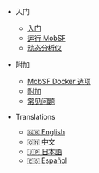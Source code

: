 <!-- _navbar.md -->
<!-- docs/_sidebar.md -->
* 入门
    * [入门](/zh-cn/)
    * [运行 MobSF](/zh-cn/mobsf_docker.md)
    * [动态分析仪](/zh-cn/dynamic_analyzer.md)

* 附加
    * [MobSF Docker 选项](/zh-cn/docker.md)
    * [附加](/zh-cn/extras.md)
    * [常见问题](/zh-cn/faq.md)

* Translations
  - [:uk: English](/)
  - [:cn: 中文](/zh-cn/)
  - [:jp: 日本語](/ja-jp/)
  - [:es: Español](/es/)
